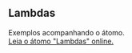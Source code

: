 ## Lambdas

Exemplos acompanhando o átomo.  
[Leia o átomo "Lambdas" online.](https://stepik.org/lesson/107888/step/1)